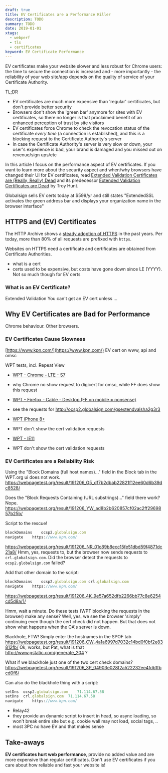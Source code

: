 ```yaml
---
draft: true
title: EV Certificates are a Performance Killer
description: TODO
summary: TODO
date: 2019-01-01
xtags:
  - webperf
  - tls
  - certificates
keyword: EV Certificate Performance
---
```


EV certificates make your website slower and less robust for Chrome users: the time to secure the connection is increased and - more importantly - the reliability of your web site/app depends on the quality of service of your Certificate Authority. 

TL;DR
- EV certificates are much more expensive than 'regular' certificates, but don't provide better security
- Browsers don't show the 'green bar' anymore for sites with EV certificates, so there no longer is that proclaimed benefit of an enhanced perception of trust by site visitors
- EV certificates force Chrome to check the revocation status of the certificate _every time_ (a connection is established), and this is a blocking request to the Certificate Authority's server
- In case the Certificate Authority's server is very slow or down, your user's experience is bad, your brand is damaged and you missed out on revenue/sign ups/etc

In this article I focus on the performance aspect of EV certificates.
If you want to learn more about the security aspect and when/why browsers have changed their UI for EV certificates, read [Extended Validation Certificates are (Really, Really) Dead](https://www.troyhunt.com/extended-validation-certificates-are-really-really-dead/) and its predecessor [Extended Validation Certificates are Dead](https://www.troyhunt.com/extended-validation-certificates-are-dead/) by Troy Hunt.

Globalsign sells EV certs today at $599/yr and still states "ExtendedSSL activates the green address bar and displays your organization name in the browser interface"


## HTTPS and (EV) Certificates
The HTTP Archive shows a [steady adoption of HTTPS](https://almanac.httparchive.org/en/2019/security) in the past years. Per today, more than 80% of all requests are prefixed with `https`.

Websites on HTTPS need a certificate and certificates are obtained from Certificate Authorities.
- what is a cert
- certs used to be expensive, but costs have gone down since LE (YYYY). Not so much though for EV certs 

### What is an EV Certificate?

Extended Validation
You can't get an EV cert unless ...

## Why EV Certificates are Bad for Performance

Chrome behaviour.
Other browsers.

### EV Certificates Cause Slowness

[https://www.kpn.com/](https://www.kpn.com/)
EV cert on www, api and omsc

WPT tests, incl. Repeat View

- [WPT - Chrome - LTE - S7](https://webpagetest.org/result/191206_G5_df7b2dbab22821f12ee60d6b39dc8528/)
- why Chrome no show request to digicert for omsc, while FF does show this request

- [WPT - Firefox - Cable - Desktop (FF on mobile = nonsense)](https://webpagetest.org/result/191206_SQ_f15420633de4930f52101d8a717de426/)
- see the requests for http://ocsp2.globalsign.com/gsextendvalsha2g3r3

- [WPT iPhone 8+](https://webpagetest.org/result/191206_KR_7de3efd6f4d72d27b0a910ed323e2f98/)
- WPT don't show the cert validation requests

- [WPT - IE11](https://webpagetest.org/result/191206_KW_2f83d93760db081d6bf140259da65c70/)
- WPT don't show the cert validation requests

### EV Certificates are a Reliability Risk

Using the "Block Domains (full host names)..." field in the Block tab in the WPT.org ui does not work.
https://webpagetest.org/result/191206_G5_df7b2dbab22821f12ee60d6b39dc8528/

Does the "Block Requests Containing (URL substrings)..." field there work? Nope.
https://webpagetest.org/result/191206_YW_ad8b2b620857cf02ac2ff2969857b25b/

Script to the rescue!

``` js
blockDomains	ocsp2.globalsign.com
navigate	https://www.kpn.com/
```

https://webpagetest.org/result/191206_NR_01c89b8ecc15fe51dbd59f4871dc21a8/
Hmm, yes, requests to, but the browser now sends requests to `crl.globalsign.com`.
Did the browser detect the requests to `ocsp2.globalsign.com` failed?

Add that other domain to the script:

``` js
blockDomains	ocsp2.globalsign.com crl.globalsign.com
navigate	https://www.kpn.com/
```

https://webpagetest.org/result/191206_4K_9e57a652dfb2266bb77c8e6254cd5d8a/1/

Hmm, wait a minute. Do these tests (WPT blocking the requests in the browser) make any sense?
Well, yes, we see the browser 'simply' continuing even though the cert check did not happen.
But that does not show what happens when the CA's server is down.

Blackhole, FTW!
Simply enter the hostnames in the SPOF tab
https://webpagetest.org/result/191206_CW_4a1a6997d7032c14bd0f0bf2e83812fb/
Ok, works, but Pat, what is that http://www.gstatic.com/generate_204 ?

What if we blackhole just one of the two cert check domains?
https://webpagetest.org/result/191206_3P_04903e028f2a522232ee4fdb1fbcd0f6/


Can also do the blackhole thing with a script:
``` js
setDns	ocsp2.globalsign.com	71.114.67.58
setDns	crl.globalsign.com	71.114.67.58
navigate	https://www.kpn.com/
```


- Relay42
- they provide an dynamic script to insert in head, so async loading, so won't break entire site but e.g. cookie wall may not load, social tags, ..
- most 3PC no have EV and that makes sense

## Take-aways

**EV certificates hurt web performance**, provide no added value and are more expensive than regular certificates. Don't use EV certificates if you care about how reliable and fast your website is!
